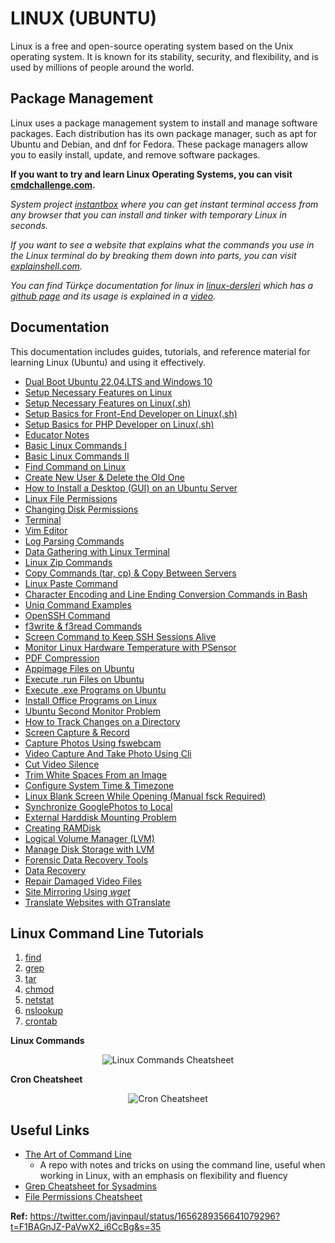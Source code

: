 # LINUX (UBUNTU)

Linux is a free and open-source operating system based on the Unix operating system. It is known for its stability, security, and flexibility, and is used by millions of people around the world.

## Package Management

Linux uses a package management system to install and manage software packages. Each distribution has its own package manager, such as apt for Ubuntu and Debian, and dnf for Fedora. These package managers allow you to easily install, update, and remove software packages.

**If you want to try and learn Linux Operating Systems, you can visit [cmdchallenge.com](https://cmdchallenge.com/).**

_System project [instantbox](https://github.com/instantbox/instantbox) where you can get instant terminal access from any browser that you can install and tinker with temporary Linux in seconds._

_If you want to see a website that explains what the commands you use in the Linux terminal do by breaking them down into parts, you can visit [explainshell.com](https://explainshell.com/)._

_You can find Türkçe documentation for linux in [linux-dersleri](https://linux-dersleri.github.io/menu.html) which has a [github page](https://github.com/Linux-Dersleri/linux-dersleri.github.io) and its usage is explained in a [video](https://www.youtube.com/watch?v=RyDpMx6NLnI)._

## Documentation

This documentation includes guides, tutorials, and reference material for learning Linux (Ubuntu) and using it effectively.

- [Dual Boot Ubuntu 22.04.LTS and Windows 10](./dual.boot.ubuntu.22.04.1.lts.and.windows10.md)
- [Setup Necessary Features on Linux](./setup.necessary.features.on.linux.md)
- [Setup Necessary Features on Linux(.sh)](./setup.necessary.features.on.linux.sh)
- [Setup Basics for Front-End Developer on Linux(.sh)](./setup.front.end.sh)
- [Setup Basics for PHP Developer on Linux(.sh)](./setup.php.sh)
- [Educator Notes](./egitmen.notlari.md)
- [Basic Linux Commands I](./temel.linux.komutlari1.md)
- [Basic Linux Commands II](./temel.linux.komutlari2.md)
- [Find Command on Linux](./find.command.md)
- [Create New User & Delete the Old One](./create.new.user.md)
- [How to Install a Desktop (GUI) on an Ubuntu Server](./install.desktop.gui.md)
- [Linux File Permissions](./linux.dosya.izinleri.md)
- [Changing Disk Permissions](./changing.disk.permissions.md)
- [Terminal](./terminal.md)
- [Vim Editor](./vim.md)
- [Log Parsing Commands](./log.parsing.md)
- [Data Gathering with Linux Terminal](./linux.terminal.ile.veri.toplama.md)
- [Linux Zip Commands](./linux.zip.komutlari.md)
- [Copy Commands (tar, cp) & Copy Between Servers](./copy.with.tar.cp.md)
- [Linux Paste Command](./paste.command.md)
- [Character Encoding and Line Ending Conversion Commands in Bash](./char.encoding.conversion.md)
- [Uniq Command Examples](./uniq.command.examples.md)
- [OpenSSH Command](./openssh.command.md)
- [f3write & f3read Commands](./f3write.f3read.md)
- [Screen Command to Keep SSH Sessions Alive](./screen.command.for.sessions.md)
- [Monitor Linux Hardware Temperature with PSensor](./psensor.md)
- [PDF Compression](./compress.pdf.md)
- [Appimage Files on Ubuntu](./how.to.use.appimage.files.md)
- [Execute .run Files on Ubuntu](./execute..run.files.md)
- [Execute .exe Programs on Ubuntu](./run.windows.programs.on.ubuntu.md)
- [Install Office Programs on Linux](./office.on.linux.md)
- [Ubuntu Second Monitor Problem](./second.monitor.problem.md)
- [How to Track Changes on a Directory](./track.changes.on.directory.md)
- [Screen Capture & Record](./screen.capture.md)
- [Capture Photos Using fswebcam](./capture.photo.using.fswebcam.md)
- [Video Capture And Take Photo Using Cli](./capture.video.and.take.photo.using.cli.md)
- [Cut Video Silence](./delete.video.silence.md)
- [Trim White Spaces From an Image](./image.operations.md)
- [Configure System Time & Timezone](./set.system.time.md)
- [Linux Blank Screen While Opening (Manual fsck Required)](./duplicate.or.bad.block.fsck.md)
- [Synchronize GooglePhotos to Local](./sync.googlephotos.md)
- [External Harddisk Mounting Problem](./mounting.external.harddisk.md)
- [Creating RAMDisk](./creating.ramdisk.md)
- [Logical Volume Manager (LVM)](./lvm.md)
- [Manage Disk Storage with LVM](./manage.storage.with.lvm.md)
- [Forensic Data Recovery Tools](./forensic.data.recovery.tools.md)
- [Data Recovery](./data.recovery.md)
- [Repair Damaged Video Files](./repairing.damaged.videos.md)
- [Site Mirroring Using _wget_](./site.mirroring.md)
- [Translate Websites with GTranslate](./website.translation.md)

## Linux Command Line Tutorials

1. [find](https://javarevisited.blogspot.com/2018/08/10-example-of-find-command-in-unix-linux.html)
2. [grep](https://javarevisited.blogspot.com/2011/06/10-examples-of-grep-command-in-unix-and.html)
3. [tar](https://javarevisited.blogspot.com/2011/11/tar-command-in-unix-linux-example.html)
4. [chmod](https://javarevisited.blogspot.com/2012/03/10-example-of-chmod-command-in-unix.html)
5. [netstat](https://www.java67.com/2022/08/10-examples-of-netstat-command-in-linux.html)
6. [nslookup](https://www.java67.com/2012/12/unix-command-to-find-ip-address-from-hostname.html)
7. [crontab](https://www.java67.com/2017/08/how-to-backup-and-load-crontab-from-file-Linux-example.html)

**Linux Commands**

<div style="text-align: center;">
  <img src="https://pbs.twimg.com/media/F5L5PnmWAAAje7k?format=jpg&name=900x900" title="Linux Commands Cheatsheet"><br>
</div>

**Cron Cheatsheet**

<div style="text-align: center;">
  <img src="https://pbs.twimg.com/media/FvxSYknagAEzE1F?format=jpg&name=4096x4096" title="Cron Cheatsheet">
</div>

## Useful Links

- [The Art of Command Line](https://github.com/jlevy/the-art-of-command-line)
  - A repo with notes and tricks on using the command line, useful when working in Linux, with an emphasis on flexibility and fluency
- [Grep Cheatsheet for Sysadmins](https://pbs.twimg.com/media/F4AiJA1XAAEGdKN?format=jpg&name=4096x4096)
- [File Permissions Cheatsheet](https://pbs.twimg.com/media/F4jI5nxawAIgI00?format=jpg&name=medium)

**Ref:** https://twitter.com/javinpaul/status/1656289356641079296?t=F1BAGnJZ-PaVwX2_i6CcBg&s=35
